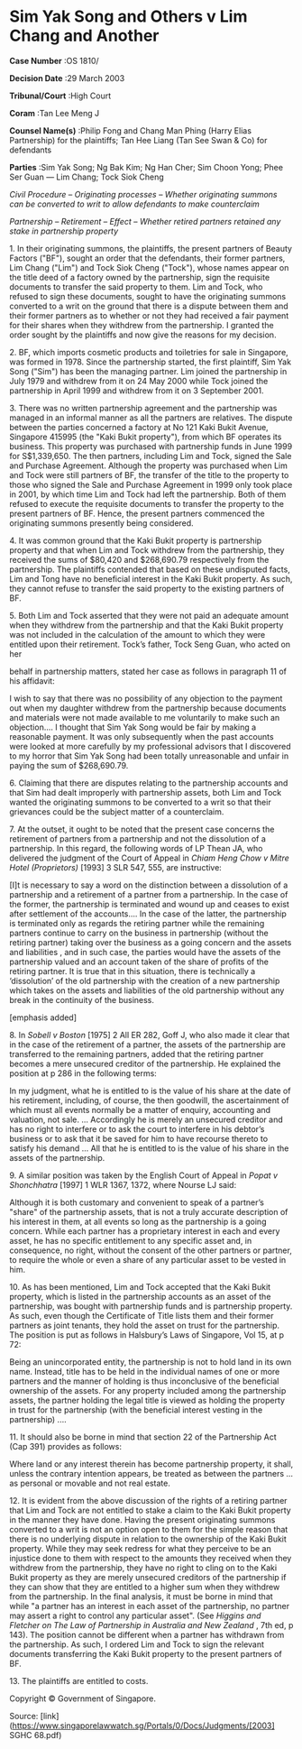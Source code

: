 # Sim Yak Song and Others v Lim Chang and Another 



**Case Number** :OS 1810/ 

**Decision Date** :29 March 2003 

**Tribunal/Court** :High Court 

**Coram** :Tan Lee Meng J 

**Counsel Name(s)** :Philip Fong and Chang Man Phing (Harry Elias Partnership) for the plaintiffs; Tan Hee Liang (Tan See Swan & Co) for defendants 

**Parties** :Sim Yak Song; Ng Bak Kim; Ng Han Cher; Sim Choon Yong; Phee Ser Guan — Lim Chang; Tock Siok Cheng 

_Civil Procedure_ – _Originating processes_ – _Whether originating summons can be converted to writ to allow defendants to make counterclaim_ 

_Partnership_ – _Retirement_ – _Effect_ – _Whether retired partners retained any stake in partnership property_ 

1\. In their originating summons, the plaintiffs, the present partners of Beauty Factors ("BF"), sought an order that the defendants, their former partners, Lim Chang ("Lim") and Tock Siok Cheng ("Tock"), whose names appear on the title deed of a factory owned by the partnership, sign the requisite documents to transfer the said property to them. Lim and Tock, who refused to sign these documents, sought to have the originating summons converted to a writ on the ground that there is a dispute between them and their former partners as to whether or not they had received a fair payment for their shares when they withdrew from the partnership. I granted the order sought by the plaintiffs and now give the reasons for my decision. 

2\. BF, which imports cosmetic products and toiletries for sale in Singapore, was formed in 1978. Since the partnership started, the first plaintiff, Sim Yak Song ("Sim") has been the managing partner. Lim joined the partnership in July 1979 and withdrew from it on 24 May 2000 while Tock joined the partnership in April 1999 and withdrew from it on 3 September 2001. 

3\. There was no written partnership agreement and the partnership was managed in an informal manner as all the partners are relatives. The dispute between the parties concerned a factory at No 121 Kaki Bukit Avenue, Singapore 415995 (the "Kaki Bukit property"), from which BF operates its business. This property was purchased with partnership funds in June 1999 for S$1,339,650. The then partners, including Lim and Tock, signed the Sale and Purchase Agreement. Although the property was purchased when Lim and Tock were still partners of BF, the transfer of the title to the property to those who signed the Sale and Purchase Agreement in 1999 only took place in 2001, by which time Lim and Tock had left the partnership. Both of them refused to execute the requisite documents to transfer the property to the present partners of BF. Hence, the present partners commenced the originating summons presently being considered. 

4\. It was common ground that the Kaki Bukit property is partnership property and that when Lim and Tock withdrew from the partnership, they received the sums of $80,420 and $268,690.79 respectively from the partnership. The plaintiffs contended that based on these undisputed facts, Lim and Tong have no beneficial interest in the Kaki Bukit property. As such, they cannot refuse to transfer the said property to the existing partners of BF. 

5\. Both Lim and Tock asserted that they were not paid an adequate amount when they withdrew from the partnership and that the Kaki Bukit property was not included in the calculation of the amount to which they were entitled upon their retirement. Tock’s father, Tock Seng Guan, who acted on her 


behalf in partnership matters, stated her case as follows in paragraph 11 of his affidavit: 

 I wish to say that there was no possibility of any objection to the payment out when my daughter withdrew from the partnership because documents and materials were not made available to me voluntarily to make such an objection.... I thought that Sim Yak Song would be fair by making a reasonable payment. It was only subsequently when the past accounts were looked at more carefully by my professional advisors that I discovered to my horror that Sim Yak Song had been totally unreasonable and unfair in paying the sum of $268,690.79. 

6\. Claiming that there are disputes relating to the partnership accounts and that Sim had dealt improperly with partnership assets, both Lim and Tock wanted the originating summons to be converted to a writ so that their grievances could be the subject matter of a counterclaim. 

7\. At the outset, it ought to be noted that the present case concerns the retirement of partners from a partnership and not the dissolution of a partnership. In this regard, the following words of LP Thean JA, who delivered the judgment of the Court of Appeal in _Chiam Heng Chow v Mitre Hotel (Proprietors)_ <span class="citation">[1993] 3 SLR 547</span>, 555, are instructive: 

 [I]t is necessary to say a word on the distinction between a dissolution of a partnership and a retirement of a partner from a partnership. In the case of the former, the partnership is terminated and wound up and ceases to exist after settlement of the accounts.... In the case of the latter, the partnership is terminated only as regards the retiring partner while the remaining partners continue to carry on the business in partnership (without the retiring partner) taking over the business as a going concern and the assets and liabilities , and in such case, the parties would have the assets of the partnership valued and an account taken of the share of profits of the retiring partner. It is true that in this situation, there is technically a ‘dissolution’ of the old partnership with the creation of a new partnership which takes on the assets and liabilities of the old partnership without any break in the continuity of the business. 

 [emphasis added] 

8\. In _Sobell v Boston_ [1975] 2 All ER 282, Goff J, who also made it clear that in the case of the retirement of a partner, the assets of the partnership are transferred to the remaining partners, added that the retiring partner becomes a mere unsecured creditor of the partnership. He explained the position at p 286 in the following terms: 

 In my judgment, what he is entitled to is the value of his share at the date of his retirement, including, of course, the then goodwill, the ascertainment of which must all events normally be a matter of enquiry, accounting and valuation, not sale. ... Accordingly he is merely an unsecured creditor and has no right to interfere or to ask the court to interfere in his debtor’s business or to ask that it be saved for him to have recourse thereto to satisfy his demand ... All that he is entitled to is the value of his share in the assets of the partnership. 

9\. A similar position was taken by the English Court of Appeal in _Popat v Shonchhatra_ [1997] 1 WLR 1367, 1372, where Nourse LJ said: 


 Although it is both customary and convenient to speak of a partner’s "share" of the partnership assets, that is not a truly accurate description of his interest in them, at all events so long as the partnership is a going concern. While each partner has a proprietary interest in each and every asset, he has no specific entitlement to any specific asset and, in consequence, no right, without the consent of the other partners or partner, to require the whole or even a share of any particular asset to be vested in him. 

10\. As has been mentioned, Lim and Tock accepted that the Kaki Bukit property, which is listed in the partnership accounts as an asset of the partnership, was bought with partnership funds and is partnership property. As such, even though the Certificate of Title lists them and their former partners as joint tenants, they hold the asset on trust for the partnership. The position is put as follows in Halsbury’s Laws of Singapore, Vol 15, at p 72: 

 Being an unincorporated entity, the partnership is not to hold land in its own name. Instead, title has to be held in the individual names of one or more partners and the manner of holding is thus inconclusive of the beneficial ownership of the assets. For any property included among the partnership assets, the partner holding the legal title is viewed as holding the property in trust for the partnership (with the beneficial interest vesting in the partnership) .... 

11\. It should also be borne in mind that section 22 of the Partnership Act (Cap 391) provides as follows: 

 Where land or any interest therein has become partnership property, it shall, unless the contrary intention appears, be treated as between the partners ... as personal or movable and not real estate. 

12\. It is evident from the above discussion of the rights of a retiring partner that Lim and Tock are not entitled to stake a claim to the Kaki Bukit property in the manner they have done. Having the present originating summons converted to a writ is not an option open to them for the simple reason that there is no underlying dispute in relation to the ownership of the Kaki Bukit property. While they may seek redress for what they perceive to be an injustice done to them with respect to the amounts they received when they withdrew from the partnership, they have no right to cling on to the Kaki Bukit property as they are merely unsecured creditors of the partnership if they can show that they are entitled to a higher sum when they withdrew from the partnership. In the final analysis, it must be borne in mind that while "a partner has an interest in each asset of the partnership, no partner may assert a right to control any particular asset". (See _Higgins and Fletcher on The Law of Partnership in Australia and New Zealand_ , 7th ed, p 143). The position cannot be different when a partner has withdrawn from the partnership. As such, I ordered Lim and Tock to sign the relevant documents transferring the Kaki Bukit property to the present partners of BF. 


13\. The plaintiffs are entitled to costs. 

 Copyright © Government of Singapore. 


Source: [link](https://www.singaporelawwatch.sg/Portals/0/Docs/Judgments/[2003] SGHC 68.pdf)
